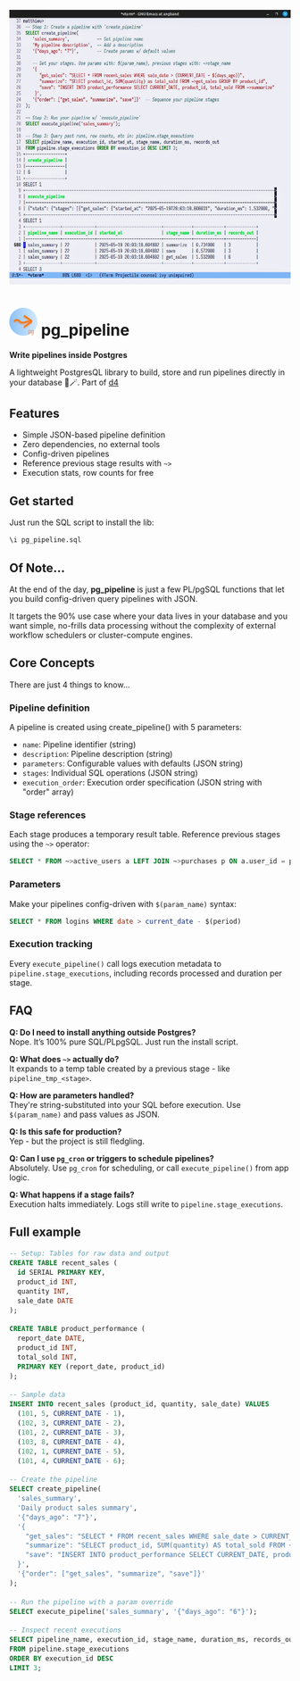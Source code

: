 <p align="center">
  <img src="pix/pg_pipeline_demo.png" width="700">
</p>

# <img src="pix/pg_pipeline.png" width="50"> pg_pipeline
**Write pipelines inside Postgres** 

A lightweight PostgresQL library to build, store and run pipelines directly in your database 🐘🪄.
Part of [d4](https://github.com/mattlianje/d4)

## Features
- Simple JSON-based pipeline definition
- Zero dependencies, no external tools
- Config-driven pipelines
- Reference previous stage results with `~>`
- Execution stats, row counts for free

## Get started
Just run the SQL script to install the lib:
```sql
\i pg_pipeline.sql
```

## Of Note...
At the end of the day, **pg_pipeline** is just a few PL/pgSQL functions that let you build config-driven query pipelines with JSON. 

It targets the 90% use case where your data lives in your database and you want simple, no-frills data processing without the complexity of external workflow schedulers or cluster-compute engines.

## Core Concepts
There are just 4 things to know...
### Pipeline definition
A pipeline is created using create_pipeline() with 5 parameters:

- `name`: Pipeline identifier (string)
- `description`: Pipeline description (string)
- `parameters`: Configurable values with defaults (JSON string)
- `stages`: Individual SQL operations (JSON string)
- `execution_order`: Execution order specification (JSON string with "order" array)

### Stage references
Each stage produces a temporary result table. Reference previous stages using the `~>` operator:
```sql
SELECT * FROM ~>active_users a LEFT JOIN ~>purchases p ON a.user_id = p.user_id
```

### Parameters
Make your pipelines config-driven with `$(param_name)` syntax:
```sql
SELECT * FROM logins WHERE date > current_date - $(period)
```

### Execution tracking
Every `execute_pipeline()` call logs execution metadata to `pipeline.stage_executions`, including records processed and duration per stage.

## FAQ

**Q: Do I need to install anything outside Postgres?**  
Nope. It’s 100% pure SQL/PLpgSQL. Just run the install script.

**Q: What does `~>` actually do?**  
It expands to a temp table created by a previous stage - like `pipeline_tmp_<stage>`.

**Q: How are parameters handled?**  
They're string-substituted into your SQL before execution. Use `$(param_name)` and pass values as JSON.

**Q: Is this safe for production?**  
Yep - but the project is still fledgling.

**Q: Can I use `pg_cron` or triggers to schedule pipelines?**  
Absolutely. Use `pg_cron` for scheduling, or call `execute_pipeline()` from app logic.

**Q: What happens if a stage fails?**  
Execution halts immediately. Logs still write to `pipeline.stage_executions`.

## Full example
```sql
-- Setup: Tables for raw data and output
CREATE TABLE recent_sales (
  id SERIAL PRIMARY KEY,
  product_id INT,
  quantity INT,
  sale_date DATE
);

CREATE TABLE product_performance (
  report_date DATE,
  product_id INT,
  total_sold INT,
  PRIMARY KEY (report_date, product_id)
);

-- Sample data
INSERT INTO recent_sales (product_id, quantity, sale_date) VALUES
  (101, 5, CURRENT_DATE - 1),
  (102, 3, CURRENT_DATE - 2),
  (101, 2, CURRENT_DATE - 3),
  (103, 8, CURRENT_DATE - 4),
  (102, 1, CURRENT_DATE - 5),
  (101, 4, CURRENT_DATE - 6);

-- Create the pipeline
SELECT create_pipeline(
  'sales_summary',
  'Daily product sales summary',
  '{"days_ago": "7"}',
  '{
    "get_sales": "SELECT * FROM recent_sales WHERE sale_date > CURRENT_DATE - $(days_ago)",
    "summarize": "SELECT product_id, SUM(quantity) AS total_sold FROM ~>get_sales GROUP BY product_id",
    "save": "INSERT INTO product_performance SELECT CURRENT_DATE, product_id, total_sold FROM ~>summarize"
  }',
  '{"order": ["get_sales", "summarize", "save"]}'
);

-- Run the pipeline with a param override
SELECT execute_pipeline('sales_summary', '{"days_ago": "6"}');

-- Inspect recent executions
SELECT pipeline_name, execution_id, stage_name, duration_ms, records_out
FROM pipeline.stage_executions
ORDER BY execution_id DESC
LIMIT 3;
```

